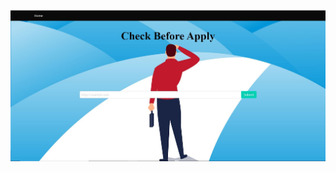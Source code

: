 ![website home page](https://github.com/alirazadeveloper/Python-Developement/blob/a86dd4b50c7766d72ce57f8e19557c23692530b8/home.JPG)

